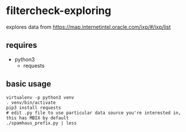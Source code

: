 # filtercheck-exploring

explores data from https://map.internetintel.oracle.com/ixp/#/ixp/list

## requires

* python3
  * requests 

## basic usage

```
virtualenv -p python3 venv
. venv/bin/activate
pip3 install requests
# edit .py file to use particular data source you're interested in, this has MBIX by default
./spamhaus_prefix.py | less
```
